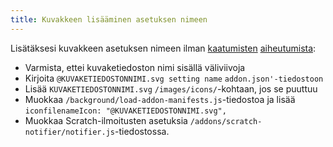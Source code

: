 ```yaml
---
title: Kuvakkeen lisääminen asetuksen nimeen
---
```

Lisätäksesi kuvakkeen asetuksen nimeen ilman [kaatumisten](https://github.com/ScratchAddons/ScratchAddons/commit/ead64b9da1434e7ed593c141cba7b02addd70a54) [aiheutumista](https://github.com/ScratchAddons/ScratchAddons/pull/1529):

- Varmista, ettei kuvaketiedoston nimi sisällä väliviivoja
- Kirjoita `@KUVAKETIEDOSTONNIMI.svg setting name` `addon.json'-tiedostoon`
- Lisää `KUVAKETIEDOSTONNIMI.svg` `/images/icons/`-kohtaan, jos se puuttuu 
- Muokkaa `/background/load-addon-manifests.js`-tiedostoa ja lisää `iconfilenameIcon: "@KUVAKETIEDOSTONNIMI.svg",`
- Muokkaa Scratch-ilmoitusten asetuksia `/addons/scratch-notifier/notifier.js`-tiedostossa.